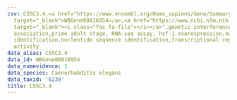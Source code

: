 ```yaml
---
csv: C55C3.4,<a href="https://www.ensembl.org/Homo_sapiens/Gene/Summary?db=core;g=WBGene00016954"
  target="_blank">WBGene00016954</a>,<a href="https://www.ncbi.nlm.nih.gov/pubmed/30894454"
  target="_blank"><i class="fas fa-file"></i></a>",genetic interference,functional
  association,prime adult stage, RNA-seq assay, hsf-1 overexpression,nucleotide sequence
  identification,nucleotide sequence identification,transcriptional regulation,up-regulates
  activity
data_alias: C55C3.4
data_id: WBGene00016954
data_numevidence: 1
data_species: Caenorhabditis elegans
data_taxid: '6239'
title: C55C3.4
---
```


